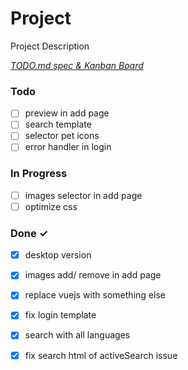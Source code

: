 # Project

Project Description

<em>[TODO.md spec & Kanban Board](https://bit.ly/3fCwKfM)</em>

### Todo

- [ ] preview in add page  
- [ ] search template  
- [ ] selector pet icons  
- [ ] error handler in login  

### In Progress

- [ ] images selector in add page  
- [ ] optimize css  

### Done ✓

- [x] desktop version  
- [x] images add/ remove in add page
- [x] replace vuejs with something else  
- [x] fix login template  
- [x] search with all languages  
- [x] fix search html of activeSearch issue  

